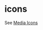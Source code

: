 # icons

See [Media Icons](https://www.figma.com/design/QaYOJHzldIPg4souSKTCEa/Media-Icons-(Community)?node-id=178-994&t=E483t3ynfJ4AvEaP-0)
